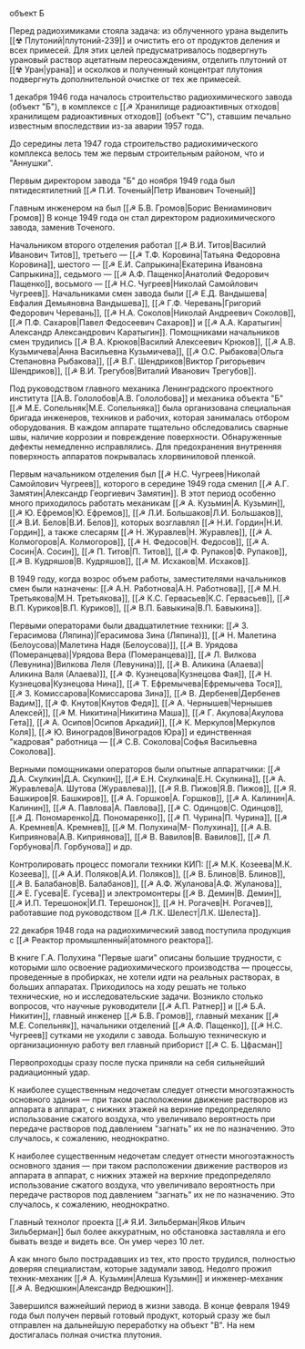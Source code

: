 объект Б

Перед радиохимиками стояла задача: из облученного урана выделить [[☢ Плутоний|плутоний-239]] и очистить его от продуктов деления и всех примесей. Для этих целей предусматривалось подвергнуть урановый раствор ацетатным переосаждениям, отделить плутоний от [[☢ Уран|урана]] и осколков и полученный концентрат плутония подвергнуть дополнительной очистке от тех же примесей.

1 декабря 1946 года началось строительство радиохимического завода (объект "Б"), в комплексе с [[☭ Хранилище радиоактивных отходов|хранилищем радиоактивных отходов]] (объект "С"), ставшим печально известным впоследствии из-за аварии 1957 года.

До середины лета 1947 года строительство радиохимического комплекса велось тем же первым строительным районом, что и "Аннушки".

Первым директором завода "Б" до ноября 1949 года был пятидесятилетний [[☭ П.И. Точеный|Петр Иванович Точеный]]

Главным инженером на был [[☭ Б.В. Громов|Борис Вениаминович Громов]]
В конце 1949 года он стал директором радиохимического завода, заменив Точеного.

Начальником второго отделения работал [[☭ В.И. Титов|Василий Иванович Титов]], третьего — [[☭ Т.Ф. Коровина|Татьяна Федоровна Коровина]], шестого — [[☭ Е.И. Сапрыкина|Екатерина Ивановна Сапрыкина]], седьмого — [[☭ А.Ф. Пащенко|Анатолий Федорович Пащенко]], восьмого — [[☭ Н.С. Чугреев|Николай Самойлович Чугреев]]. Начальниками смен завода были [[☭ Е.Д. Вандышева|Евфалия Демьяновна Вандышева]], [[☭ Г.Ф. Черевань|Григорий Федорович Черевань]], [[☭ Н.А. Соколов|Николай Андреевич Соколов]], [[☭ П.Ф. Сахаров|Павел Федосеевич Сахаров]] и [[☭ А.А. Каратыгин|Александр Александрович Каратыгин]]. Помощниками начальников смен трудились [[☭ В.А. Крюков|Василий Алексеевич Крюков]], [[☭ А.В. Кузьмичева|Анна Васильевна Кузьмичева]], [[☭ О.С. Рыбакова|Ольга Степановна Рыбакова]], [[☭ В.Г. Шендриков|Виктор Григорьевич Шендриков]], [[☭ В.И. Трегубов|Виталий Иванович Трегубов]].

Под руководством главного механика Ленинградского проектного института [[А.В. Гололобов|А.В. Гололобова]] и механика объекта "Б" [[☭ М.Е. Сопельняк|М.Е. Сопельняка]] была организована специальная бригада инженеров, техников и рабочих, которая занималась отбором оборудования. В каждом аппарате тщательно обследовались сварные швы, наличие коррозии и повреждение поверхности. Обнаруженные дефекты немедленно исправлялись. Для предохранения внутренняя поверхность аппаратов покрывалась хлорвиниловой пленкой.


Первым начальником отделения был [[☭ Н.С. Чугреев|Николай Самойлович Чугреев]], которого в середине 1949 года сменил [[☭ А.Г. Замятин|Александр Георгиевич Замятин]]. В этот период особенно много приходилось работать механикам [[☭ А. Кузьмин|А. Кузьмин]], [[☭ Ю. Ефремов|Ю. Ефремов]], [[☭ Л.И. Большаков|Л.И. Большаков]], [[☭ В.И. Белов|В.И. Белов]], которых возглавлял [[☭ Н.И. Гордин|Н.И. Гордин]], а также слесарям [[☭ Н. Журавлев|Н. Журавлев]], [[☭ А. Колмогоров|А. Колмогоров]], [[☭ Н. Федосов|Н. Федосов]], [[☭ А. Сосин|А. Сосин]], [[☭ П. Титов|П. Титов]], [[☭ Ф. Рупаков|Ф. Рупаков]], [[☭ В. Кудряшов|В. Кудряшов]], [[☭ М. Исхаков|М. Исхаков]].

В 1949 году, когда возрос объем работы, заместителями начальников смен были назначены: [[☭ А.Н. Работнова|А.Н. Работнова]], [[☭ М.Н. Третьякова|М.Н. Третьякова]], [[☭ К.С. Гервасьев|К.С. Гервасьев]], [[☭ В.П. Куриков|В.П. Куриков]], [[☭ В.П. Бавыкина|В.П. Бавыкина]].

Первыми операторами были двадцатилетние техники: [[☭ З.  Герасимова (Ляпина)|Герасимова Зина (Ляпина)]], [[☭ Н.  Малетина (Белоусова)|Малетина Надя (Белоусова)]], [[☭ В.  Урядова (Померанцева)|Урядова Вера (Померанцева)]], [[☭ Л. Вилкова (Левунина)|Вилкова Леля (Левунина)]], [[☭ В.  Аликина (Алаева)|Аликина Валя (Алаева)]], [[☭ Ф. Кузнецова|Кузнецова Фая]], [[☭ Н. Кузнецова|Кузнецова Нина]], [[☭ Т. Ефремычева|Ефремычева Тося]], [[☭ З. Комиссарова|Комиссарова Зина]], [[☭ В. Дербенев|Дербенев Вадим]], [[☭ Ф. Кнутов|Кнутов Федя]], [[☭ А. Чернышев|Чернышев Алексей]], [[☭ М. Никитина|Никитина Маша]], [[☭ Г. Акулова|Акулова Гета]], [[☭ А. Осипов|Осипов Аркадий]], [[☭ К. Меркулов|Меркулов Коля]], [[☭ Ю. Виноградов|Виноградов Юра]] и единственная "кадровая" работница — [[☭ С.В. Соколова|Софья Васильевна Соколова]].

Верными помощниками операторов были опытные аппаратчики: [[☭ Д.А. Скулкин|Д.А. Скулкин]], [[☭ Е.Н. Скулкина|Е.Н. Скулкина]], [[☭ А. Журавлева|А. Шутова (Журавлева)]], [[☭ Я.В. Пижов|Я.В. Пижов]], [[☭ Я. Башкиров|Я. Башкиров]], [[☭ А. Горшков|А. Горшков]], [[☭ А. Калинин|А. Калинин]], [[☭ А. Павлова|А. Павлова]], [[☭ С. Одинцов|С. Одинцов]], [[☭ Д. Пономаренко|Д. Пономаренко]], [[☭ П. Чурина|П. Чурина]], [[☭ А. Кремнев|А. Кремнев]], [[☭ М. Полухина|М- Полухина]], [[☭ А.В. Киприянова|А.В. Киприянова]], [[☭ В. Вавилов|В. Вавилов]], [[☭ Л. Горбунова|Л. Горбунова]] и др.

Контролировать процесс помогали техники КИП: [[☭ М.К. Козеева|М.К. Козеева]], [[☭ А.И. Поляков|А.И. Поляков]], [[☭ В. Блинов|В. Блинов]], [[☭ В. Балабанов|В. Балабанов]], [[☭ А.Ф. Жуланова|А.Ф. Жуланова]], [[☭ Е. Гусева|Е. Гусева]] и электромонтеры [[☭ В. Демин|В. Демин]], [[☭ И.П. Терешонок|И.П. Терешонок]], [[☭ Н. Рогачев|Н. Рогачев]], работавшие под руководством [[☭ Л.К. Шелест|Л.К. Шелеста]].


22 декабря 1948 года на радиохимический завод поступила продукция с [[☭ Реактор промышленный|атомного реактора]].


В книге Г.А. Полухина "Первые шаги" описаны большие трудности, с которыми шло освоение радиохимического производства — процессы, проведенные в пробирках, не хотели идти на реальных растворах, в больших аппаратах. Приходилось на ходу решать не только технические, но и исследовательские задачи. Возникло столько вопросов, что научные руководители [[☭ А.П. Ратнер]] и [[☭ Б.А. Никитин]], главный инженер [[☭ Б.В. Громов]], главный механик [[☭ М.Е. Сопельняк]], начальники отделений [[☭ А.Ф. Пащенко]], [[☭ Н.С. Чугреев]] сутками не уходили с завода. Большую техническую и организационную работу вел главный приборист [[☭ С. Б. Цфасман]]

Первопроходцы сразу после пуска приняли на себя сильнейший радиационный удар.

К наиболее существенным недочетам следует отнести многоэтажность основного здания — при таком расположении движение растворов из аппарата в аппарат, с нижних этажей на верхние предопределяло использование сжатого воздуха, что увеличивало вероятность при передаче растворов под давлением "загнать" их не по назначению. Это случалось, к сожалению, неоднократно.

К наиболее существенным недочетам следует отнести многоэтажность основного здания — при таком расположении движение растворов из аппарата в аппарат, с нижних этажей на верхние предопределяло использование сжатого воздуха, что увеличивало вероятность при передаче растворов под давлением "загнать" их не по назначению. Это случалось, к сожалению, неоднократно.

Главный технолог проекта [[☭ Я.И. Зильберман|Яков Ильич Зильберман]] был более аккуратным, но обстановка заставляла и его бывать везде и видеть все. Он умер через 10 лет.

 А как много было пострадавших из тех, кто просто трудился, полностью доверяя специалистам, которые задумали завод. Недолго прожил техник-механик [[☭ А. Кузьмин|Алеша Кузьмин]] и инженер-механик [[☭ А. Ведюшкин|Александр Ведюшкин]].


Завершился важнейший период в жизни завода. В конце февраля 1949 года был получен первый готовый продукт, который сразу же был отправлен на дальнейшую переработку на объект "В". На нем достигалась полная очистка плутония.